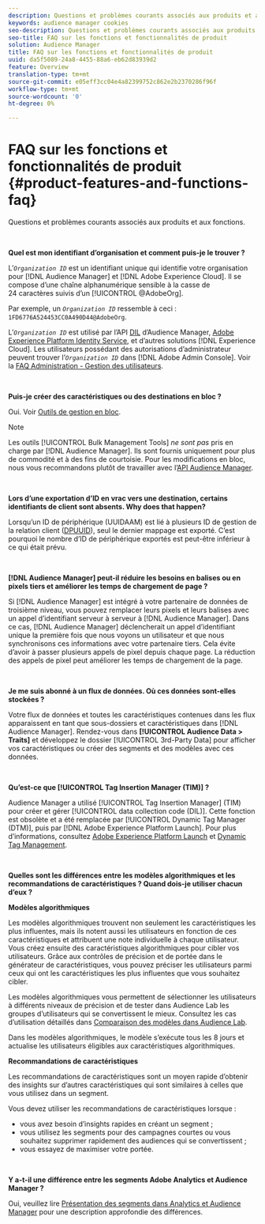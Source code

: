```yaml
---
description: Questions et problèmes courants associés aux produits et aux fonctions.
keywords: audience manager cookies
seo-description: Questions et problèmes courants associés aux produits et aux fonctions.
seo-title: FAQ sur les fonctions et fonctionnalités de produit
solution: Audience Manager
title: FAQ sur les fonctions et fonctionnalités de produit
uuid: da5f5089-24a8-4455-88a6-eb62d83939d2
feature: Overview
translation-type: tm+mt
source-git-commit: e05eff3cc04e4a82399752c862e2b2370286f96f
workflow-type: tm+mt
source-wordcount: '0'
ht-degree: 0%

---
```



# FAQ sur les fonctions et fonctionnalités de produit {#product-features-and-functions-faq}

Questions et problèmes courants associés aux produits et aux fonctions.

 

<!-- 

faq_features_functions.xml

 -->

**Quel est mon identifiant d’organisation et comment puis-je le trouver ?**

L’*`Organization ID`* est un identifiant unique qui identifie votre organisation pour [!DNL Audience Manager] et [!DNL Adobe Experience Cloud]. Il se compose d’une chaîne alphanumérique sensible à la casse de 24 caractères suivis d’un [!UICONTROL @AdobeOrg].

Par exemple, un *`Organization ID`* ressemble à ceci : `1FD6776A524453CC0A490D44@AdobeOrg`.

L’*`Organization ID`* est utilisé par l’API [DIL](../dil/dil-overview.md) d’Audience Manager, [Adobe Experience Platform Identity Service](https://docs.adobe.com/content/help/fr-FR/id-service/using/home.html), et d’autres solutions [!DNL Experience Cloud]. Les utilisateurs possédant des autorisations d’administrateur peuvent trouver l’*`Organization ID`* dans [!DNL Adobe Admin Console]. Voir la [FAQ Administration - Gestion des utilisateurs](https://docs.adobe.com/content/help/fr-FR/core-services/interface/manage-users-and-products/admin-getting-started.html).

 

**Puis-je créer des caractéristiques ou des destinations en bloc ?**

Oui. Voir [Outils de gestion en bloc](../reference/bulk-management-tools/bulk-management-intro.md).

>[!NOTE]
>
>Les outils [!UICONTROL Bulk Management Tools] *ne sont pas* pris en charge par [!DNL Audience Manager]. Ils sont fournis uniquement pour plus de commodité et à des fins de courtoisie. Pour les modifications en bloc, nous vous recommandons plutôt de travailler avec l’[API Audience Manager](../api/api.md).

 

**Lors d’une exportation d’ID en vrac vers une destination, certains identifiants de client sont absents. Why does that happen?**

Lorsqu’un ID de périphérique (UUID[](../reference/ids-in-aam.md)AAM) est lié à plusieurs ID de gestion de la relation client ([DPUUID](../reference/ids-in-aam.md)), seul le dernier mappage est exporté. C’est pourquoi le nombre d’ID de périphérique exportés est peut-être inférieur à ce qui était prévu.

 

**[!DNL Audience Manager] peut-il réduire les besoins en balises ou en pixels tiers et améliorer les temps de chargement de page ?**

Si [!DNL Audience Manager] est intégré à votre partenaire de données de troisième niveau, vous pouvez remplacer leurs pixels et leurs balises avec un appel d’identifiant serveur à serveur à [!DNL Audience Manager]. Dans ce cas, [!DNL Audience Manager] déclencherait un appel d’identifiant unique la première fois que nous voyons un utilisateur et que nous synchronisons ces informations avec votre partenaire tiers. Cela évite d’avoir à passer plusieurs appels de pixel depuis chaque page. La réduction des appels de pixel peut améliorer les temps de chargement de la page.

 

**Je me suis abonné à un flux de données. Où ces données sont-elles stockées ?**

Votre flux de données et toutes les caractéristiques contenues dans les flux apparaissent en tant que sous-dossiers et caractéristiques dans [!DNL Audience Manager]. Rendez-vous dans **[!UICONTROL Audience Data > Traits]** et développez le dossier [!UICONTROL 3rd-Party Data] pour afficher vos caractéristiques ou créer des segments et des modèles avec ces données.

 

**Qu’est-ce que [!UICONTROL Tag Insertion Manager (TIM)] ?**

Audience Manager a utilisé [!UICONTROL Tag Insertion Manager] (TIM) pour créer et gérer [!UICONTROL data collection code (DIL)]. Cette fonction est obsolète et a été remplacée par [!UICONTROL Dynamic Tag Manager (DTM)], puis par [!DNL Adobe Experience Platform Launch]. Pour plus d’informations, consultez [Adobe Experience Platform Launch](https://docs.adobelaunch.com/) et [Dynamic Tag Management](https://docs.adobe.com/content/help/fr-FR/dtm/using/dtm-home.html).

 

**Quelles sont les différences entre les modèles algorithmiques et les recommandations de caractéristiques ? Quand dois-je utiliser chacun d’eux ?**

**Modèles algorithmiques**

Les modèles algorithmiques trouvent non seulement les caractéristiques les plus influentes, mais ils notent aussi les utilisateurs en fonction de ces caractéristiques et attribuent une note individuelle à chaque utilisateur. Vous créez ensuite des caractéristiques algorithmiques pour cibler vos utilisateurs. Grâce aux contrôles de précision et de portée dans le générateur de caractéristiques, vous pouvez préciser les utilisateurs parmi ceux qui ont les caractéristiques les plus influentes que vous souhaitez cibler.

Les modèles algorithmiques vous permettent de sélectionner les utilisateurs à différents niveaux de précision et de tester dans Audience Lab les groupes d’utilisateurs qui se convertissent le mieux. Consultez les cas d’utilisation détaillés dans [Comparaison des modèles dans Audience Lab](../features/audience-lab/audience-lab-use-cases.md#compare-models).

Dans les modèles algorithmiques, le modèle s’exécute tous les 8 jours et actualise les utilisateurs éligibles aux caractéristiques algorithmiques.

**Recommandations de caractéristiques**

Les recommandations de caractéristiques sont un moyen rapide d’obtenir des insights sur d’autres caractéristiques qui sont similaires à celles que vous utilisez dans un segment.

Vous devez utiliser les recommandations de caractéristiques lorsque :

* vous avez besoin d’insights rapides en créant un segment ;
* vous utilisez les segments pour des campagnes courtes ou vous souhaitez supprimer rapidement des audiences qui se convertissent ;
* vous essayez de maximiser votre portée.

 

**Y a-t-il une différence entre les segments Adobe Analytics et Audience Manager ?**

Oui, veuillez lire [Présentation des segments dans Analytics et Audience Manager](https://docs.adobe.com/content/help/fr-FR/analytics/integration/audience-analytics/audience-analytics-workflow/aam-analytics-segments.html) pour une description approfondie des différences.
